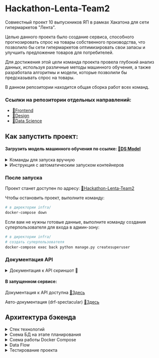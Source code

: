 # Hackathon-Lenta-Team2
Совместный проект 10 выпускников ЯП в рамках Хакатона для сети гипермаркетов "Лента".
    
Целью данного проекта было создание сервиса, способного прогнозировать спрос на товары собственного производства, что позволило бы сети гипермаркетов оптимизировать свои запасы и улучшить предложение товаров для потребителей.
    
Для достижения этой цели команда проекта провела глубокий анализ данных, используя различные методы машинного обучения, а также разработала алгоритмы и модели, которые позволили бы предсказывать спрос на товары.

В данном репозитории находится общая сборка работ всех команд.

### Ссылки на репозитории отдельных направлений:
- [🔗Frontend](https://github.com/Hackathon-Lenta-Team2/frontend)
- [🔗Design](https://www.figma.com/file/2Mxz9r4EpsNjL8mJFgRQgM/%D0%9B%D0%B5%D0%BD%D1%82%D0%B0.-%D0%94%D0%B8%D0%B7%D0%B0%D0%B9%D0%BD?type=design&node-id=52%3A432&mode=design&t=t3UMucqylrbL4jSm-1)
- [🔗Data Science](https://github.com/Hackathon-Lenta-Team2/ds)

## Как запустить проект:
#### Загрузить модель машинного обучения по ссылке: [🔗DS Model](https://drive.google.com/file/d/1_hg6Ik4bL5PoKDJzi39wJ1R5K67L0H8K/view)
<details>
<summary>Команды для запуска вручную</summary>

Клонировать репозиторий и перейти в папку `infra` в командной строке.
```bash
git clone https://github.com/Hackathon-Lenta-Team2/Hackathon-Lenta-Team2.git
cd Hackathon-Lenta-Team2/infra/
```

В директории infra/ создать файл `.env` и `.env.ds`, заполнить их согласно шаблонам, 
которые вы можете найти в файлах `.env.example` и `.env.example_ds`.
```bash
cat ./.env.example > .env
cat ./.env.example_ds > .env.ds
```
Положить файл с моделью `rf.joblib` в папку `ds/scripts/src/`.

Развернуть проект:
``` bash
# в директории infra/
# убедитесь, что Docker установлен и запущен на вашем ПК
docker-compose up -d
```

Для заполнения БД готовыми данными можно воспользоваться командами:
``` bash
# в директории infra/
# копировать дамп в контейнер c БД
docker compose cp ./dump_db_hakathon.sql db:var/lib/postgresql/

# удалить и заново создать БД
docker compose exec db dropdb postgres
docker compose exec db createdb postgres

# восстановить данные
docker compose exec db pg_restore -d postgres var/lib/postgresql/dump_db_hakathon.sql
```
Данные для входа в [🔗Админ-зону](http://127.0.0.1/admin/):
```bash
username: admin
password: admin
```
</details>

<details>
<summary>Инструкция с автоматическим запуском контейнеров</summary>

#### 1. Клонировать репозиторий и перейти в него в командной строке.
```bash
git clone https://github.com/Hackathon-Lenta-Team2/Hackathon-Lenta-Team2.git
# перейти в папку для дальнейшего шага
cd Hackathon-Lenta-Team2/ds/scripts/src/
```
#### 2. Положить файл с моделью `rf.joblib` в папку `ds/scripts/src/`.

#### 3. Развернуть проект:
<details>
<summary>для пользователей Windows:</summary>

#### Убедитесь что Git Bash установлен на вашем ПК
``` bash
# в директории infra\
# убедитесь, что Docker установлен и запущен на вашем ПК
.\run.sh
# дождитесь уведомления "Service started successfully."
# в терминале
```
#### Для восстановления БД:
``` bash
.\db_restore.sh
```
</details>
<details>
<summary>для пользователей Unix/Linux:</summary>

``` bash
# в директории infra/
# убедитесь, что Docker установлен и запущен на вашем ПК
sh run.sh
# дождитесь уведомления "Service started successfully."
# в терминале
```
#### Для восстановления БД:
``` bash
sh db_restore.sh
```
</details>

#### 4. Данные для входа в [🔗Админ-зону](http://127.0.0.1/admin/):
```bash
username: admin
password: admin
```
</details>

### После запуска

Проект станет доступен по адресу: [🔗Hackathon-Lenta-Team2](http://127.0.0.1/)

Чтобы остановить проект, выполните команду:
```bash
# в директории infra/
docker-compose down
```
Если вам не нужны готовые данные, выполните команду создания
суперпользователя для входа в админ-зону:
``` bash
# в директории infra/
# создать суперпользователя
docker-compose exec back python manage.py createsuperuser
```
### Документация API

<details>
<summary>Документация к API скриншот 📸</summary>

 ![Документация к API](readme_data/API_docs_screenshot.png)
</details>

#### В запущенном сервисе:

Документация к API доступна [🔗Здесь](http://127.0.0.1/docs/)

Авто-документация (drf-spectacular) [🔗Здесь](http://127.0.0.1/docs-auto/)

## Архитектура бэкенда
<details>
<summary>Стек технологий</summary>

- Postgres
- Django, Django REST Framework, Djoser, Drf-spectacular
- Django UnitTest, Factory-boy
- Celery, Flower, Gunicorn, Loguru, Pandas, Redis
- Requests, XlsxWriter

</details>

<details>
<summary>Схема БД на этапе планирования</summary>

![Схема докер контейнеров](readme_data/db_overview.png)
</details>

<details>
<summary>Схема работы Docker Compose</summary>

![Схема докер контейнеров](readme_data/containers_schema.png)
</details>

<details>
<summary>Data Flow</summary>


![Coverage](readme_data/data_flow.png)
</details>

<details>
<summary>Тестирование проекта</summary>

В рамках Хакатона добились покрытия в 85%

![Coverage](readme_data/coverage.png)
</details>